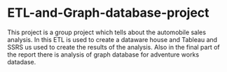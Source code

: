 # ETL-and-Graph-database-project
This project is a group project which tells about the automobile sales analysis. In this ETL is used to create a dataware house and Tableau and SSRS us used to create the results of the analysis.
Also in the final part of the report there is analysis of graph database for adventure works datadase.
